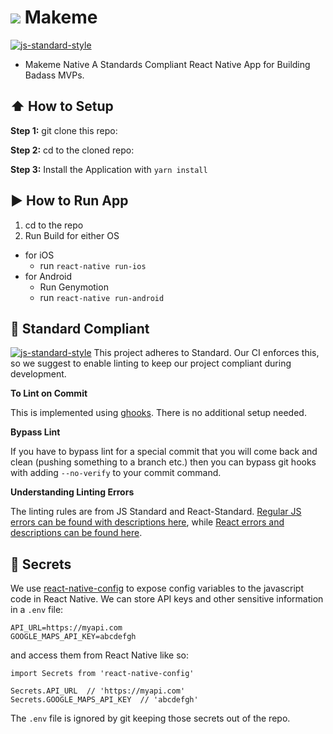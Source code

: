 # ![](https://github.com/beardandfedora/makeme-native/blob/mobile/base/App/Images/logo.png) Makeme
[![js-standard-style](https://img.shields.io/badge/code%20style-standard-brightgreen.svg?style=flat)](http://standardjs.com/)

* Makeme Native
A Standards Compliant React Native App for Building Badass MVPs. 

## :arrow_up: How to Setup

**Step 1:** git clone this repo:

**Step 2:** cd to the cloned repo:

**Step 3:** Install the Application with `yarn install`


## :arrow_forward: How to Run App

1. cd to the repo
2. Run Build for either OS
  * for iOS
    * run `react-native run-ios`
  * for Android
    * Run Genymotion
    * run `react-native run-android`

## :no_entry_sign: Standard Compliant

[![js-standard-style](https://cdn.rawgit.com/feross/standard/master/badge.svg)](https://github.com/feross/standard)
This project adheres to Standard.  Our CI enforces this, so we suggest to enable linting to keep our project compliant during development.

**To Lint on Commit**

This is implemented using [ghooks](https://github.com/gtramontina/ghooks). There is no additional setup needed.

**Bypass Lint**

If you have to bypass lint for a special commit that you will come back and clean (pushing something to a branch etc.) then you can bypass git hooks with adding `--no-verify` to your commit command.

**Understanding Linting Errors**

The linting rules are from JS Standard and React-Standard.  [Regular JS errors can be found with descriptions here](http://eslint.org/docs/rules/), while [React errors and descriptions can be found here](https://github.com/yannickcr/eslint-plugin-react).

## :closed_lock_with_key: Secrets

We use [react-native-config](https://github.com/luggit/react-native-config) to expose config variables to the javascript code in React Native. We can store API keys
and other sensitive information in a `.env` file:

```
API_URL=https://myapi.com
GOOGLE_MAPS_API_KEY=abcdefgh
```

and access them from React Native like so:

```
import Secrets from 'react-native-config'

Secrets.API_URL  // 'https://myapi.com'
Secrets.GOOGLE_MAPS_API_KEY  // 'abcdefgh'
```

The `.env` file is ignored by git keeping those secrets out of the repo.

